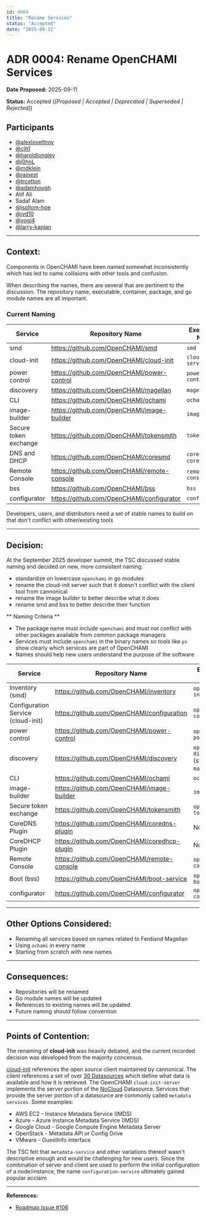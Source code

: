 ```yaml
---
id: 0004
title: "Rename Services"
status: "Accepted"
date: "2025-09-11"
---
```


# ADR 0004: Rename OpenCHAMI Services

**Date Proposed:** 2025-09-11 

**Status:** Accepted (_[Proposed | Accepted | Deprecated | Superseded | Rejected]_)

## **Participants**
- [@alexlovelltroy](https://github.com/alexlovelltroy)  
- [@cjh1](https://github.com/cjh1)  
- [@haroldlongley](https://github.com/haroldlongley)  
- [@j0hnL](https://github.com/j0hnL)  
- [@mdklein](https://github.com/mdklein)  
- [@rainest](https://github.com/rainest)  
- [@trcotton](https://github.com/trcotton)
- [@adamhough](https://github.com/adamhough)
- Atif Ali
- Sadaf Alam
- [@jsollom-hpe](https://github.com/jsollom-hpe)
- [@jvd10](https://github.com/jvd10)
- [@yogi4](https://github.com/yogi4)
- [@larry-kaplan](https://github.com/larry-kaplan)

---

## **Context:**

Components in OpenCHAMI have been named somewhat inconsistently which has led to name collisions with other tools and confusion.

When describing the names, there are several that are pertinent to the discussion.  The repository name, executable, container, package, and go module names are all important.

### Current Naming

| **Service** | **Repository Name** | **Executable Name** | **Container Name** | **RPM Package Name** | **go module** |
| --- | --- | --- | --- | --- | --- |
| smd | https://github.com/OpenCHAMI/smd | `smd` | `ghcr.io/openchami/smd` | None | `github.com/OpenCHAMI/smd/v2` |
| cloud-init | https://github.com/OpenCHAMI/cloud-init | `cloud-init-server` | `ghcr.io/openchami/cloud-init` | None | `github.com/OpenCHAMI/cloud-init` |
| power control | https://github.com/OpenCHAMI/power-control | `power-control` | `ghcr.io/openchami/pcs` | None | `github.com/OpenCHAMI/power-control/v2` |
| discovery | https://github.com/OpenCHAMI/magellan | `magellan` | `ghcr.io/openchami/magellan` | `magellan_${VERSION}_linux_)${ARCH}.rpm` | `github.com/OpenCHAMI/magellan` |
| CLI | https://github.com/OpenCHAMI/ochami | `ochami` | `ghcr.io/openchami/ochami` | `ochami_${VERSION}_linux_${ARCH}.rpm` | `github.com/OpenCHAMI/ochami` |
| image-builder | https://github.com/OpenCHAMI/image-builder | `image-build` | `ghcr.io/openchami/image-build` | None | None (python) |
| Secure token exchange | https://github.com/OpenCHAMI/tokensmith | `tokensmith` | None | None | `github.com/openchami/tokensmith` |
| DNS and DHCP | https://github.com/OpenCHAMI/coresmd | `coredns`, `coredhcp` | `ghcr.io/openchami/coresmd` | None | `github.com/openchami/coresmd` |
| Remote Console| https://github.com/OpenCHAMI/remote-console | `remote-console` | `ghcr.io/openchami/remote-console:2.11` | None | `github.com/OpenCHAMI/remote-console` |
| bss | https://github.com/OpenCHAMI/bss | `bss` | `ghcr.io/openchami/bss` | None | `github.com/OpenCHAMI/bss` |
| configurator | https://github.com/OpenCHAMI/configurator | `configurator` | `ghcr.io/openchami/configurator` | None | `github.com/OpenCHAMI/configurator` |

Developers, users, and distributors need a set of stable names to build on that don't conflict with other/existing tools

---

## **Decision:**

At the September 2025 developer summit, the TSC discussed stable naming and decided on new, more consistent naming.  
- standardize on lowercase `openchami` in go modules
- rename the cloud-init server such that it doesn't conflict with the client tool from cannonical
- rename the image builder to better describe what it does
- rename smd and bss to better describe their function

** Naming Criteria **

- The package name must include `openchami` and must not conflict with other packages available from common package managers
- Services must include `openchami` in the binary names so tools like `ps` show clearly which services are part of OpenCHAMI
- Names should help new users understand the purpose of the software


| **Service** | **Repository Name** | **Executable Name** | **Container Name** | **RPM Package Name** | **go module** |
| --- | --- | --- | --- | --- | --- |
| Inventory (smd) | https://github.com/OpenCHAMI/inventory | `openchami-inventory` | `ghcr.io/openchami/inventory` | None | `github.com/openchami/inventory` |
| Configuration Service (cloud-init) | https://github.com/OpenCHAMI/configuration | `openchami-configuration` | `ghcr.io/openchami/configuration` | openchami-configuration-service${VERSION}_linux_${ARCH}.rpm | `github.com/openchami/configuration` |
| power control | https://github.com/OpenCHAMI/power-control | `openchami-power` | `ghcr.io/openchami/power-control` | None | `github.com/OpenCHAMI/power-control` |
| discovery | https://github.com/OpenCHAMI/discovery | `openchami-discovery` (symlinked to `magellan`) | `ghcr.io/openchami/discovery` | `openchami-discovery_${VERSION}_linux_)${ARCH}.rpm` | `github.com/OpenCHAMI/discovery` |
| CLI | https://github.com/OpenCHAMI/ochami | `ochami` | `ghcr.io/openchami/ochami` | `ochami_${VERSION}_linux_${ARCH}.rpm` | `github.com/OpenCHAMI/ochami` |
| image-builder | https://github.com/OpenCHAMI/image-builder | `image-build` | `ghcr.io/openchami/image-builder` | None | None (python) |
| Secure token exchange | https://github.com/OpenCHAMI/tokensmith | `openchami-tokensmith` | None | None | `github.com/openchami/tokensmith` |
| CoreDNS Plugin | https://github.com/OpenCHAMI/coredns-plugin | None |None | None | `github.com/openchami/coredns-plugin/openchami-inventory` |
| CoreDHCP Plugin | https://github.com/OpenCHAMI/coredhcp-plugin | None | None | None | `github.com/openchami/coredhcp-plugin/openchami-inventory` | 
| Remote Console| https://github.com/OpenCHAMI/remote-console | `openchami-console` | `ghcr.io/openchami/remote-console:2.11` | None | `github.com/openchami/remote-console` |
| Boot (bss) | https://github.com/OpenCHAMI/boot-service | `openchami-boot` | `ghcr.io/openchami/boot` | None | `github.com/openchami/boot` |
| configurator | https://github.com/OpenCHAMI/configurator | `openchami-configurator` | `ghcr.io/openchami/configurator` | None | `github.com/openchami/configurator` |


---

## **Other Options Considered:**

- Renaming all services based on names related to Ferdiand Magellan
- Using `ochami` in every name
- Starting from scratch with new names

---

## **Consequences:**
 - Repositories will be renamed
 - Go module names will be updated
 - References to existing names will be updated
 - Future naming should follow convention

---

## **Points of Contention:**

The renaming of **cloud-init** was heavily debated, and the current recorded decision was developed from the majority concensus.

[cloud-init](https://cloud-init.io/) references the open source client maintained by cannonical.  The client references a set of over [30 Datasources](https://cloudinit.readthedocs.io/en/latest/reference/datasources.html) which define what data is available and how it is retrieved.  The OpenCHAMI `cloud-init-server` implements the server portion of the [NoCloud](https://cloudinit.readthedocs.io/en/latest/reference/datasources/nocloud.html) Datasource.  Services that provide the server portion of a datasource are commonly called `metadata services`.  Some examples:

 - AWS EC2 - Instance Metadata Service (IMDS)
 - Azure - Azure Instance Metadata Service (IMDS)
 - Google Cloud - Google Compute Engine Metadata Server
 - OpenStack - Metadata API or Config Drive
 - VMware - GuestInfo interface

The TSC felt that `metadata-service` and other variations thereof wasn't descriptive enough and would be challenging for new users.  Since the combination of server and client are used to perform the initial configuration of a node/instance, the name `configuration-service` ultimately gained popular acclaim

---

**References:**
- [Roadmap Issue #106](https://github.com/OpenCHAMI/roadmap/issues/106)


